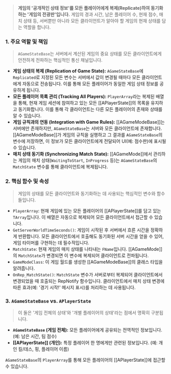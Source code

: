 > **게임의 '공개적인 상태 정보'를 모든 플레이어에게 복제(Replicate)하여 동기화하는 '게임의 전광판'입니다.** 게임의 경과 시간, 남은 플레이어 수, 현재 점수, 매치 상태 등, 서버뿐만 아니라 모든 클라이언트가 알아야 할 게임의 현재 상태를 담는 역할을 합니다.

### **1. 주요 역할 및 책임**
> `AGameStateBase`는 서버에서 계산된 게임의 중요 상태를 모든 클라이언트에게 안전하게 전파하는 핵심적인 통신 채널입니다.
* **게임 상태의 복제 (Replication of Game State):**
    `AGameStateBase`에 `Replicated`로 지정된 모든 변수는 서버에서 값이 변경될 때마다 모든 클라이언트에게 자동으로 전송됩니다. 이를 통해 모든 플레이어가 동일한 게임 상태 정보를 공유하게 됩니다.
* **모든 플레이어 목록 관리 (Tracking All Players):**
    `PlayerArray`라는 복제된 배열을 통해, 현재 게임 세션에 참여하고 있는 모든 [[APlayerState]]의 목록을 유지하고 동기화합니다. 이를 통해 각 클라이언트는 다른 모든 플레이어의 존재와 상태를 알 수 있습니다.
* **게임 규칙과의 연동 (Integration with Game Rules):**
    [[AGameModeBase]]는 서버에만 존재하지만, `AGameStateBase`는 서버와 모든 클라이언트에 존재합니다. [[AGameModeBase]]가 게임의 규칙을 실행하고 그 결과를 `AGameStateBase`의 변수에 저장하면, 이 정보가 모든 클라이언트에게 전달되어 UI(예: 점수판)에 표시될 수 있습니다.
* **매치 상태 동기화 (Synchronizing Match State):**
    [[AGameMode]]에서 관리하는 게임의 매치 상태(`WaitingToStart`, `InProgress` 등)는 `AGameStateBase`의 `MatchState` 변수를 통해 클라이언트에 복제됩니다.

### **2. 핵심 함수 및 속성**
> 게임의 상태를 모든 클라이언트와 동기화하는 데 사용되는 핵심적인 변수와 함수들입니다.
* `PlayerArray`:
    현재 게임에 있는 모든 플레이어의 [[APlayerState]]를 담고 있는 `TArray`입니다. 이 배열은 자동으로 복제되어 모든 클라이언트에서 접근할 수 있습니다.
* `GetServerWorldTimeSeconds()`:
    게임이 시작된 후 서버에서 흐른 시간을 정확하게 반환합니다. 모든 클라이언트에서 호출해도 동기화된 서버 시간을 얻을 수 있어, 게임 타이머를 구현하는 데 필수적입니다.
* `MatchState`:
    현재 게임의 매치 상태를 나타내는 `FName`입니다. [[AGameMode]]의 `MatchState`가 변경되면 이 변수에 복제되어 클라이언트로 전파됩니다.
* `GameModeClass`:
    이 게임 월드를 생성한 [[AGameModeBase]]의 클래스 타입을 알려줍니다.
* `OnRep_MatchState()`:
    `MatchState` 변수가 서버로부터 복제되어 클라이언트에서 변경되었을 때 호출되는 RepNotify 함수입니다. 클라이언트에서 매치 상태 변경에 따른 효과(예: '경기 시작!' 메시지 표시)를 처리하는 데 사용됩니다.

### **3. `AGameStateBase` vs. `APlayerState`**
> 이 둘은 '게임 전체의 상태'와 '개별 플레이어의 상태'라는 점에서 명확히 구분됩니다.
* **`AGameStateBase` (게임 전체):**
    모든 플레이어에게 공유되는 전역적인 정보입니다. (예: 남은 시간, 팀 점수)
* **[[APlayerState]] (개인):**
    특정 플레이어 한 명에게만 관련된 정보입니다. (예: 개인 킬/데스, 핑, 플레이어 이름)

`AGameStateBase`의 `PlayerArray`를 통해 모든 플레이어의 [[APlayerState]]에 접근할 수 있습니다.